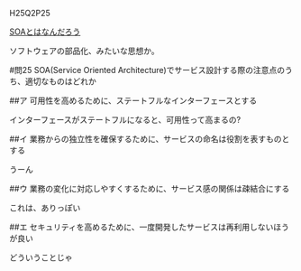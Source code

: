 H25Q2P25

[SOAとはなんだろう](http://itpro.nikkeibp.co.jp/article/lecture/20070725/278275/)

ソフトウェアの部品化、みたいな思想か。

#問25 SOA(Service Oriented Architecture)でサービス設計する際の注意点のうち、適切なものはどれか

##ア 可用性を高めるために、ステートフルなインターフェースとする

インターフェースがステートフルになると、可用性って高まるの?

##イ 業務からの独立性を確保するために、サービスの命名は役割を表すものとする

うーん

##ウ 業務の変化に対応しやすくするために、サービス感の関係は疎結合にする

これは、ありっぽい

##エ セキュリティを高めるために、一度開発したサービスは再利用しないほうが良い

どういうことじゃ
